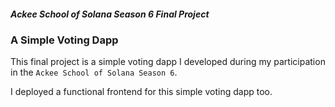 ##### Ackee School of Solana Season 6 Final Project

### A Simple Voting Dapp 

This final project is a simple voting dapp I developed during my participation in the `Ackee School of Solana Season 6`.

I deployed a functional frontend for this simple voting dapp too.
